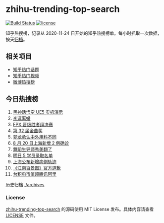 # zhihu-trending-top-search

[![Build Status](https://github.com/justjavac/zhihu-trending-top-search/workflows/ci/badge.svg?branch=main)](https://github.com/justjavac/zhihu-trending-top-search/actions)
[![license](https://img.shields.io/github/license/justjavac/zhihu-trending-top-search)](https://github.com/justjavac/zhihu-trending-top-search/blob/main/LICENSE)

知乎热搜榜，记录从 2020-11-24 日开始的知乎热搜榜单。每小时抓取一次数据，按天[归档](./archives)。

## 相关项目

- [知乎热门话题](https://github.com/justjavac/zhihu-trending-hot-questions)
- [知乎热门视频](https://github.com/justjavac/zhihu-trending-hot-video)
- [微博热搜榜](https://github.com/justjavac/weibo-trending-hot-search)

## 今日热搜榜

<!-- BEGIN -->
<!-- 最后更新时间 Sun Aug 22 2021 01:16:36 GMT+0800 (China Standard Time) -->

1. [黑神话悟空 UE5 实机演示](https://www.zhihu.com/search?q=黑神话悟空)
1. [李诞离婚](https://www.zhihu.com/search?q=李诞)
1. [FPX 晋级胜者组决赛](https://www.zhihu.com/search?q=fpx)
1. [第 32 届金曲奖](https://www.zhihu.com/search?q=金曲奖)
1. [梦龙承认中外用料不同](https://www.zhihu.com/search?q=梦龙)
1. [8 月 20 日上海新增 2 例确诊](https://www.zhihu.com/search?q=上海疫情)
1. [舞蹈生导师秀美翻了](https://www.zhihu.com/search?q=舞蹈生)
1. [明日 5 学员录取名单](https://www.zhihu.com/search?q=明日创作计划)
1. [上海公布新增病例轨迹](https://www.zhihu.com/search?q=上海疫情)
1. [《江南百景图》官方道歉](https://www.zhihu.com/search?q=江南百景图)
1. [台积电市值超腾讯阿里](https://www.zhihu.com/search?q=台积电)

<!-- END -->

历史归档 [./archives](./archives)

### License

[zhihu-trending-top-search](https://github.com/justjavac/zhihu-trending-top-search)
的源码使用 MIT License 发布。具体内容请查看 [LICENSE](./LICENSE) 文件。

